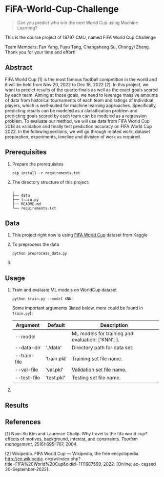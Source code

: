# FiFA-World-Cup-Challenge

> Can you predict who win the next World Cup using Machine Learning?

This is the course project of 18797 CMU, named FIFA World Cup Challenge

Team Members: Fan Yang, Fuyu Tang, Changsheng Su, Chongyi Zheng. Thank you for your time and effort!

## Abstract

FIFA World Cup [1] is the most famous football competition in the world and it will be held from Nov 20, 2022 to Dec 18, 2022 [2]. In this project, we want to predict results of the quarterfinals as well as the exact goals scored by each team. Aiming at those goals, we need to leverage massive amounts of data from historical tournaments of each team and ratings of individual players, which is well-suited for machine learning approaches. Specifically, predicting results can be modeled as a classification problem and predicting goals scored by each team can be modeled as a regression problem. To evaluate our method, we will use data from FIFA World Cup 2018 as validation and finally test prediction accuracy on FIFA World Cup 2022. In the following sections, we will go through related work, dataset preparation, experiments, timeline and division of work as required.

## Prerequisites

1. Prepare the prerequisites

   ```
   pip install -r requirements.txt

2. The directory structure of this project:

   ```
   .
   ├── data
   ├── train.py
   ├── README.md
   └── requirements.txt
   ```

## Data

1. This project right now is using [FiFA World Cup](https://www.kaggle.com/datasets/abecklas/fifa-world-cup?resource=download&select=WorldCupMatches.csv) dataset from Kaggle

2. To preprocess the data

   ```
   python preprocess_data.py

3. 

## Usage

1. Train and evaluate ML models on WorldCup dataset

   ```
   python train.py --model KNN
   ```

   Some important arguments (listed below, more could be found in `train.py`):

   | Argument     | Default     | Description                                       |
   | ------------ | ----------- | ------------------------------------------------- |
   | --model      |             | ML models for training and evaluation: ['KNN', ]. |
   | --data-dir   | './data'    | Directory path for data set.                      |
   | --train-file | 'train.pkl' | Training set file name.                           |
   | --val-file   | 'val.pkl'   | Validation set file name.                         |
   | --test-file  | 'test.pkl'  | Testing set file name.                            |

2. 

## Results



## References

[1] Nam-Su Kim and Laurence Chalip. Why travel to the fifa world cup? effects of motives, background, interest, and constraints. *Tourism management*, 25(6):695–707, 2004.

[2] Wikipedia. FIFA World Cup — Wikipedia, the free encyclopedia. http://en.wikipedia. org/w/index.php?title=FIFA%20World%20Cup&oldid=1111687599, 2022. [Online; ac- cessed 30-September-2022].

